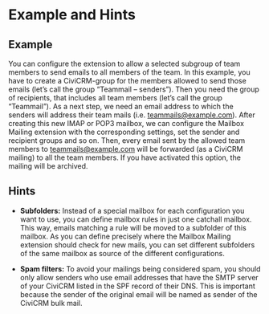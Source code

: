 # Example and Hints

## Example

You can configure the extension to allow a selected subgroup of team members to send emails to all members of the team. In this example, you have to create a CiviCRM-group for the members allowed to send those emails (let’s call the group “Teammail – senders”). Then you need the group of recipients, that includes all team members (let’s call the group “Teammail”). As a next step, we need an email address to which the senders will address their team mails (i.e. [teammails@example.com](mailto:teammails@example.com)). After creating this new IMAP or POP3 mailbox, we can configure the Mailbox Mailing extension with the corresponding settings, set the sender and recipient groups and so on. Then, every email sent by the allowed team members to [teammails@example.com](mailto:teammails@example.com) will be forwarded (as a CiviCRM mailing) to all the team members. If you have activated this option, the mailing will be archived.

## Hints

- **Subfolders:** Instead of a special mailbox for each configuration you want to use, you can define mailbox rules in just one catchall mailbox. This way, emails matching a rule will be moved to a subfolder of this mailbox. As you can define precisely where the Mailbox Mailing extension should check for new mails, you can set different subfolders of the same mailbox as source of the different configurations.
    
- **Spam filters:** To avoid your mailings being considered spam, you should only allow senders who use email addresses that have the SMTP server of your CiviCRM listed in the SPF record of their DNS. This is important because the sender of the original email will be named as sender of the CiviCRM bulk mail.
